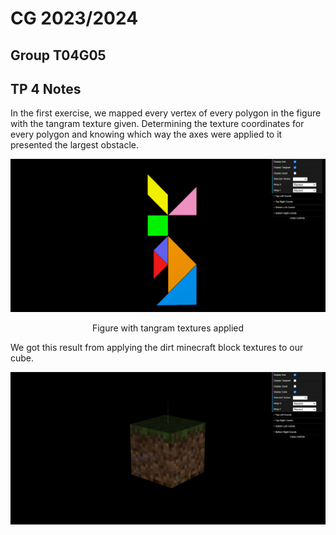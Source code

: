 # CG 2023/2024

## Group T04G05

## TP 4 Notes

In the first exercise, we mapped every vertex of every polygon in the figure with the tangram texture given. Determining the texture coordinates for every polygon and knowing which way the axes were applied to it presented the largest obstacle. 

![Screenshot 1](screenshots/cg-t04g05-tp4-1.png)
<p align="center">Figure with tangram textures applied</p>


We got this result from applying the dirt minecraft block textures to our cube.

![Screenshot 2](screenshots/cg-t04g05-tp4-2.png)